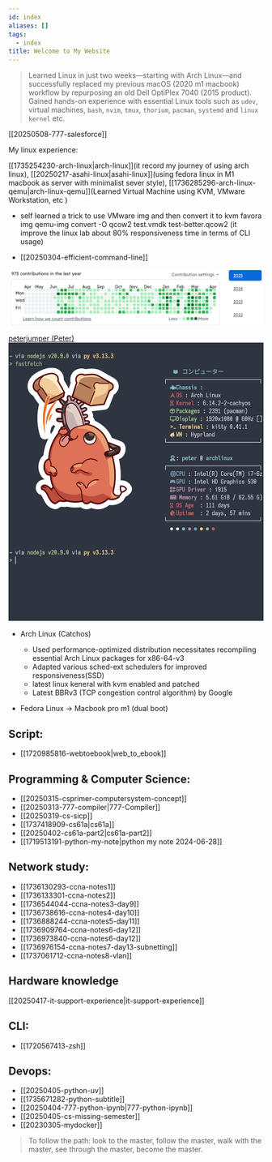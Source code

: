 ```yaml
---
id: index
aliases: []
tags:
  - index
title: Welcome to My Website
---
```


> Learned Linux in just two weeks—starting with Arch Linux—and successfully replaced my previous macOS (2020 m1 macbook) workflow by repurposing an old Dell OptiPlex 7040 (2015 product). Gained hands-on experience with essential Linux tools such as `udev`, virtual machines, `bash`, `nvim`, `tmux`, `thorium`, `pacman`, `systemd` and `linux kernel` etc.

[[20250508-777-salesforce]]

My linux experience:

[[1735254230-arch-linux|arch-linux]](it record my journey of using arch linux), [[20250217-asahi-linux|asahi-linux]](using fedora linux in M1 macbook as server with minimalist sever style), [[1736285296-arch-linux-qemu|arch-linux-qemu]](Learned Virtual Machine using KVM, VMware Workstation, etc )

- self learned a trick to use VMware img and then convert it to kvm favora img
  qemu-img convert -O qcow2 test.vmdk test-better.qcow2 (it improve the linux
  lab about 80% responsiveness time in terms of CLI usage)

- [[20250304-efficient-command-line]]

![](index/2025-04-17-17-33-39.png)

[peterjumper (Peter)](https://github.com/peterjumper)
![](index/2025-04-15-18-38-58.png)

- Arch Linux (Catchos)

  - Used performance-optimized distribution necessitates recompiling essential Arch Linux packages for x86-64-v3
  - Adapted various sched-ext schedulers for improved responsiveness(SSD)
  - latest linux keneral with kvm enabled and patched
  - Latest BBRv3 (TCP congestion control algorithm) by Google

- Fedora Linux -> Macbook pro m1 (dual boot)

## Script:

- [[1720985816-webtoebook|web_to_ebook]]

## Programming & Computer Science:

- [[20250315-csprimer-computersystem-concept]]
- [[20250313-777-compiler|777-Compiler]]
- [[20250319-cs-sicp]]
- [[1737418909-cs61a|cs61a]]
- [[20250402-cs61a-part2|cs61a-part2]]
- [[1719513191-python-my-note|python my note 2024-06-28]]

## Network study:

- [[1736130293-ccna-notes1]]
- [[1736133301-ccna-notes2]]
- [[1736544044-ccna-notes3-day9]]
- [[1736738616-ccna-notes4-day10]]
- [[1736888244-ccna-notes5-day11]]
- [[1736909764-ccna-notes6-day12]]
- [[1736973840-ccna-notes6-day12]]
- [[1736976154-ccna-notes7-day13-subnetting]]
- [[1737061712-ccna-notes8-vlan]]

## Hardware knowledge

[[20250417-it-support-experience|it-support-experience]]

## CLI:

- [[1720567413-zsh]]

## Devops:

- [[20250405-python-uv]]
- [[1735671282-python-subtitle]]
- [[20250404-777-python-ipynb|777-python-ipynb]]
- [[20250405-cs-missing-semester]]
- [[20230305-mydocker]]

> To follow the path: look to the master, follow the master, walk with the master, see through the master, become the master.
